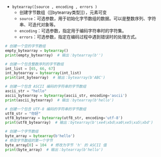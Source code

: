 - `bytearray([source , encoding , errors )`
	- 创建字节数组（[[bytearray类型]]），元素可变
	- `source`：可选参数，用于初始化字节数组的数据。可以是整数序列、字符串、可迭代对象等。
	- `encoding`：可选参数，指定用于编码字符串时的字符集。
	- `errors`：可选参数，指定在编码过程中遇到错误时的处理方式。
```python
# 创建一个空的字节数组
empty_bytearray = bytearray()
print(empty_bytearray)  # 输出：bytearray(b'')

# 创建一个包含整数序列的字节数组
int_list = [65, 66, 67]
int_bytearray = bytearray(int_list)
print(int_bytearray)  # 输出：bytearray(b'ABC')

# 创建一个包含 ASCII 编码的字符串的字节数组
ascii_str = "hello"
ascii_bytearray = bytearray(ascii_str, encoding='ascii')
print(ascii_bytearray)  # 输出：bytearray(b'hello')

# 创建一个包含 UTF-8 编码的字符串的字节数组
utf8_str = "你好"
utf8_bytearray = bytearray(utf8_str, encoding='utf-8')
print(utf8_bytearray)  # 输出：bytearray(b'\xe4\xbd\xa0\xe5\xa5\xbd')

# 创建一个字节数组
byte_array = bytearray(b'hello')
# 修改字节数组的第一个字节
byte_array[0] = 104  # 修改为字节 'h' 的 ASCII 值
print(byte_array)  # 输出：bytearray(b'hello')

```